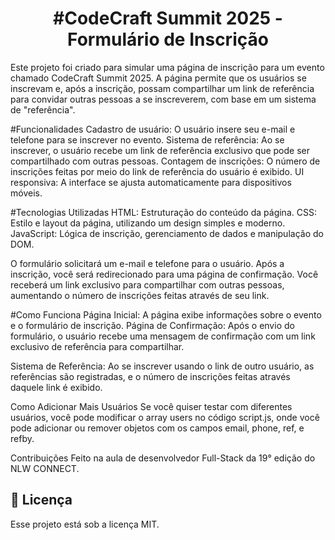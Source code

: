 <h1 align="center">#CodeCraft Summit 2025 - Formulário de Inscrição</h1>
Este projeto foi criado para simular uma página de inscrição para um evento chamado CodeCraft Summit 2025. A página permite que os usuários se inscrevam e, após a inscrição, possam compartilhar um link de referência para convidar outras pessoas a se inscreverem, com base em um sistema de "referência".

#Funcionalidades
Cadastro de usuário: O usuário insere seu e-mail e telefone para se inscrever no evento.
Sistema de referência: Ao se inscrever, o usuário recebe um link de referência exclusivo que pode ser compartilhado com outras pessoas.
Contagem de inscrições: O número de inscrições feitas por meio do link de referência do usuário é exibido.
UI responsiva: A interface se ajusta automaticamente para dispositivos móveis.

#Tecnologias Utilizadas
HTML: Estruturação do conteúdo da página.
CSS: Estilo e layout da página, utilizando um design simples e moderno.
JavaScript: Lógica de inscrição, gerenciamento de dados e manipulação do DOM.


O formulário solicitará um e-mail e telefone para o usuário.
Após a inscrição, você será redirecionado para uma página de confirmação.
Você receberá um link exclusivo para compartilhar com outras pessoas, aumentando o número de inscrições feitas através de seu link.

#Como Funciona
Página Inicial: A página exibe informações sobre o evento e o formulário de inscrição.
Página de Confirmação: Após o envio do formulário, o usuário recebe uma mensagem de confirmação com um link exclusivo de referência para compartilhar.

Sistema de Referência: Ao se inscrever usando o link de outro usuário, as referências são registradas, e o número de inscrições feitas através daquele link é exibido.

Como Adicionar Mais Usuários
Se você quiser testar com diferentes usuários, você pode modificar o array users no código script.js, onde você pode adicionar ou remover objetos com os campos email, phone, ref, e refby.

Contribuições
Feito na aula de desenvolvedor Full-Stack da 19° edição do NLW CONNECT.

## :memo: Licença

Esse projeto está sob a licença MIT.